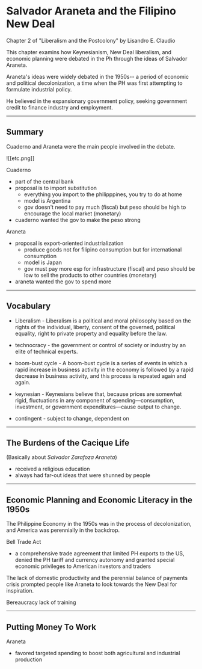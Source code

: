 # Salvador Araneta and the Filipino New Deal

Chapter 2 of "Liberalism and the Postcolony" by Lisandro E. Claudio

This chapter examins how Keynesianism, New Deal liberalism, and economic planning were debated in the Ph through the ideas of Salvador Araneta.

Araneta's ideas were widely debated in the 1950s-- a period of economic and political decolonization, a time when the PH was first attempting to formulate industrial policy.

He believed in the expansionary government policy, seeking government credit to finance industry and employment.

---

## Summary

Cuaderno and Araneta were the main people involved in the debate.

![[etc.png]]

Cuaderno

- part of the central bank
- proposal is to import substitution
	- everything you import to the philipppines, you try to do at home
	- model is Argentina
	- gov doesn't need to pay much (fiscal) but peso should be high to encourage the local market (monetary)
- cuaderno wanted the gov to make the peso strong

Araneta

- proposal is export-oriented industrialization
	- produce goods not for filipino consumption but for international consumption
	- model is Japan
	- gov must pay more esp for infrastructure (fiscal) and peso should be low to sell the products to other countries (monetary)
- araneta wanted the gov to spend more

---

## Vocabulary

- Liberalism - Liberalism is a political and moral philosophy based on the rights of the individual, liberty, consent of the governed, political equality, right to private property and equality before the law.

- technocracy - the government or control of society or industry by an elite of technical experts.

- boom-bust cycle - A boom-bust cycle is a series of events in which a rapid increase in business activity in the economy is followed by a rapid decrease in business activity, and this process is repeated again and again.

- keynesian - Keynesians believe that, because prices are somewhat rigid, fluctuations in any component of spending—consumption, investment, or government expenditures—cause output to change.

- contingent - subject to change, dependent on

---

## The Burdens of the Cacique Life

(Basically about *Salvador Zarafoza Araneta*)

- received a religious education
- always had far-out ideas that were shunned by people

---

## Economic Planning and Economic Literacy in the 1950s

The Philippine Economy in the 1950s was in the process of decolonization, and America was perennially in the backdrop.

Bell Trade Act

- a comprehensive trade agreement that limited PH exports to the US, denied the PH tariff and currency autonomy and granted special economic privileges to American investors and traders

The lack of domestic productivity and the perennial balance of payments crisis prompted people like Araneta to look towards the New Deal for inspiration.

Bereaucracy lack of training

---

## Putting Money To Work

Araneta

- favored targeted spending to boost both agricultural and industrial production